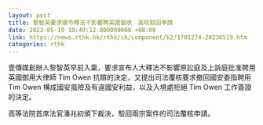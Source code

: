 ```yaml
---
layout: post
title: 黎智英要求頒令釋法不影響聘英國御狀　高院駁回申請
date: 2023-05-19 10:49:12.000000000 +08:00
link: https://news.rthk.hk/rthk/ch/component/k2/1701274-20230519.htm
categories: rthk
---
```


壹傳媒創辦人黎智英早前入稟，要求宣布人大釋法不影響原訟庭及上訴庭批准聘用英國御用大律師 Tim Owen 抗辯的決定，又提出司法覆核要求撤回國安委指聘用 Tim Owen 構成國安風險及有違國安利益，以及入境處拒絕 Tim Owen 工作簽證的決定。 

高等法院首席法官潘兆初頒下裁決，駁回兩宗案件的司法覆核申請。
